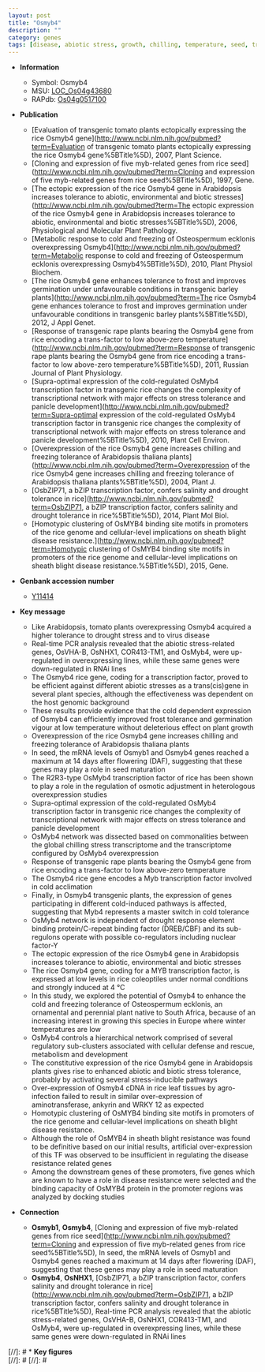 ```yaml
---
layout: post
title: "Osmyb4"
description: ""
category: genes
tags: [disease, abiotic stress, growth, chilling, temperature, seed, transcription factor, flower, cold tolerance, drought, biotic stress, panicle, defense, leaf, sheath, disease resistance, blight, resistance, blight disease]
---
```


* **Information**  
    + Symbol: Osmyb4  
    + MSU: [LOC_Os04g43680](http://rice.plantbiology.msu.edu/cgi-bin/ORF_infopage.cgi?orf=LOC_Os04g43680)  
    + RAPdb: [Os04g0517100](http://rapdb.dna.affrc.go.jp/viewer/gbrowse_details/irgsp1?name=Os04g0517100)  

* **Publication**  
    + [Evaluation of transgenic tomato plants ectopically expressing the rice Osmyb4 gene](http://www.ncbi.nlm.nih.gov/pubmed?term=Evaluation of transgenic tomato plants ectopically expressing the rice Osmyb4 gene%5BTitle%5D), 2007, Plant Science.
    + [Cloning and expression of five myb-related genes from rice seed](http://www.ncbi.nlm.nih.gov/pubmed?term=Cloning and expression of five myb-related genes from rice seed%5BTitle%5D), 1997, Gene.
    + [The ectopic expression of the rice Osmyb4 gene in Arabidopsis increases tolerance to abiotic, environmental and biotic stresses](http://www.ncbi.nlm.nih.gov/pubmed?term=The ectopic expression of the rice Osmyb4 gene in Arabidopsis increases tolerance to abiotic, environmental and biotic stresses%5BTitle%5D), 2006, Physiological and Molecular Plant Pathology.
    + [Metabolic response to cold and freezing of Osteospermum ecklonis overexpressing Osmyb4](http://www.ncbi.nlm.nih.gov/pubmed?term=Metabolic response to cold and freezing of Osteospermum ecklonis overexpressing Osmyb4%5BTitle%5D), 2010, Plant Physiol Biochem.
    + [The rice Osmyb4 gene enhances tolerance to frost and improves germination under unfavourable conditions in transgenic barley plants](http://www.ncbi.nlm.nih.gov/pubmed?term=The rice Osmyb4 gene enhances tolerance to frost and improves germination under unfavourable conditions in transgenic barley plants%5BTitle%5D), 2012, J Appl Genet.
    + [Response of transgenic rape plants bearing the Osmyb4 gene from rice encoding a trans-factor to low above-zero temperature](http://www.ncbi.nlm.nih.gov/pubmed?term=Response of transgenic rape plants bearing the Osmyb4 gene from rice encoding a trans-factor to low above-zero temperature%5BTitle%5D), 2011, Russian Journal of Plant Physiology.
    + [Supra-optimal expression of the cold-regulated OsMyb4 transcription factor in transgenic rice changes the complexity of transcriptional network with major effects on stress tolerance and panicle development](http://www.ncbi.nlm.nih.gov/pubmed?term=Supra-optimal expression of the cold-regulated OsMyb4 transcription factor in transgenic rice changes the complexity of transcriptional network with major effects on stress tolerance and panicle development%5BTitle%5D), 2010, Plant Cell Environ.
    + [Overexpression of the rice Osmyb4 gene increases chilling and freezing tolerance of Arabidopsis thaliana plants](http://www.ncbi.nlm.nih.gov/pubmed?term=Overexpression of the rice Osmyb4 gene increases chilling and freezing tolerance of Arabidopsis thaliana plants%5BTitle%5D), 2004, Plant J.
    + [OsbZIP71, a bZIP transcription factor, confers salinity and drought tolerance in rice](http://www.ncbi.nlm.nih.gov/pubmed?term=OsbZIP71, a bZIP transcription factor, confers salinity and drought tolerance in rice%5BTitle%5D), 2014, Plant Mol Biol.
    + [Homotypic clustering of OsMYB4 binding site motifs in promoters of the rice genome and cellular-level implications on sheath blight disease resistance.](http://www.ncbi.nlm.nih.gov/pubmed?term=Homotypic clustering of OsMYB4 binding site motifs in promoters of the rice genome and cellular-level implications on sheath blight disease resistance.%5BTitle%5D), 2015, Gene.

* **Genbank accession number**  
    + [Y11414](http://www.ncbi.nlm.nih.gov/nuccore/Y11414)

* **Key message**  
    + Like Arabidopsis, tomato plants overexpressing Osmyb4 acquired a higher tolerance to drought stress and to virus disease
    + Real-time PCR analysis revealed that the abiotic stress-related genes, OsVHA-B, OsNHX1, COR413-TM1, and OsMyb4, were up-regulated in overexpressing lines, while these same genes were down-regulated in RNAi lines
    + The Osmyb4 rice gene, coding for a transcription factor, proved to be efficient against different abiotic stresses as a trans(cis)gene in several plant species, although the effectiveness was dependent on the host genomic background
    + These results provide evidence that the cold dependent expression of Osmyb4 can efficiently improved frost tolerance and germination vigour at low temperature without deleterious effect on plant growth
    + Overexpression of the rice Osmyb4 gene increases chilling and freezing tolerance of Arabidopsis thaliana plants
    + In seed, the mRNA levels of Osmyb1 and Osmyb4 genes reached a maximum at 14 days after flowering (DAF), suggesting that these genes may play a role in seed maturation
    + The R2R3-type OsMyb4 transcription factor of rice has been shown to play a role in the regulation of osmotic adjustment in heterologous overexpression studies
    + Supra-optimal expression of the cold-regulated OsMyb4 transcription factor in transgenic rice changes the complexity of transcriptional network with major effects on stress tolerance and panicle development
    + OsMyb4 network was dissected based on commonalities between the global chilling stress transcriptome and the transcriptome configured by OsMyb4 overexpression
    + Response of transgenic rape plants bearing the Osmyb4 gene from rice encoding a trans-factor to low above-zero temperature
    + The Osmyb4 rice gene encodes a Myb transcription factor involved in cold acclimation
    + Finally, in Osmyb4 transgenic plants, the expression of genes participating in different cold-induced pathways is affected, suggesting that Myb4 represents a master switch in cold tolerance
    + OsMyb4 network is independent of drought response element binding protein/C-repeat binding factor (DREB/CBF) and its sub-regulons operate with possible co-regulators including nuclear factor-Y
    + The ectopic expression of the rice Osmyb4 gene in Arabidopsis increases tolerance to abiotic, environmental and biotic stresses
    + The rice Osmyb4 gene, coding for a MYB transcription factor, is expressed at low levels in rice coleoptiles under normal conditions and strongly induced at 4 °C
    + In this study, we explored the potential of Osmyb4 to enhance the cold and freezing tolerance of Osteospermum ecklonis, an ornamental and perennial plant native to South Africa, because of an increasing interest in growing this species in Europe where winter temperatures are low
    + OsMyb4 controls a hierarchical network comprised of several regulatory sub-clusters associated with cellular defense and rescue, metabolism and development
    + The constitutive expression of the rice Osmyb4 gene in Arabidopsis plants gives rise to enhanced abiotic and biotic stress tolerance, probably by activating several stress-inducible pathways
    + Over-expression of Osmyb4 cDNA in rice leaf tissues by agro-infection failed to result in similar over-expression of aminotransferase, ankyrin and WRKY 12 as expected
    + Homotypic clustering of OsMYB4 binding site motifs in promoters of the rice genome and cellular-level implications on sheath blight disease resistance.
    + Although the role of OsMYB4 in sheath blight resistance was found to be definitive based on our initial results, artificial over-expression of this TF was observed to be insufficient in regulating the disease resistance related genes
    + Among the downstream genes of these promoters, five genes which are known to have a role in disease resistance were selected and the binding capacity of OsMYB4 protein in the promoter regions was analyzed by docking studies

* **Connection**  
    + __Osmyb1__, __Osmyb4__, [Cloning and expression of five myb-related genes from rice seed](http://www.ncbi.nlm.nih.gov/pubmed?term=Cloning and expression of five myb-related genes from rice seed%5BTitle%5D), In seed, the mRNA levels of Osmyb1 and Osmyb4 genes reached a maximum at 14 days after flowering (DAF), suggesting that these genes may play a role in seed maturation
    + __Osmyb4__, __OsNHX1__, [OsbZIP71, a bZIP transcription factor, confers salinity and drought tolerance in rice](http://www.ncbi.nlm.nih.gov/pubmed?term=OsbZIP71, a bZIP transcription factor, confers salinity and drought tolerance in rice%5BTitle%5D), Real-time PCR analysis revealed that the abiotic stress-related genes, OsVHA-B, OsNHX1, COR413-TM1, and OsMyb4, were up-regulated in overexpressing lines, while these same genes were down-regulated in RNAi lines

[//]: # * **Key figures**  
[//]: # 
[//]: # 
